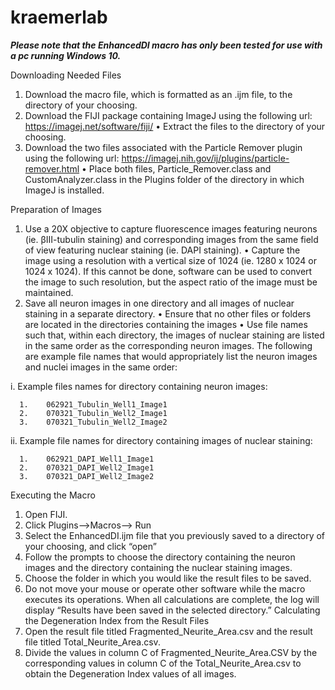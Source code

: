# kraemerlab
***Please note that the EnhancedDI macro has only been tested for use with a pc running Windows 10.***

Downloading Needed Files
1.	Download the macro file, which is formatted as an .ijm file, to the directory of your choosing.
2.	Download the FIJI package containing ImageJ using the following url: https://imagej.net/software/fiji/ 
      •	Extract the files to the directory of your choosing.
3.	Download the two files associated with the Particle Remover plugin using the following url: https://imagej.nih.gov/ij/plugins/particle-remover.html 
      •	Place both files, Particle_Remover.class and  CustomAnalyzer.class in the Plugins folder of the directory in which ImageJ is installed.
      
Preparation of Images
1.	Use a 20X objective to capture fluorescence images featuring neurons (ie. βIII-tubulin staining) and corresponding images from the same field of view featuring nuclear staining (ie. DAPI staining). 
      •	Capture the image using a resolution with a vertical size of 1024 (ie. 1280 x 1024 or 1024 x 1024). If this cannot be done, software can be used to convert the image to such resolution, but the aspect ratio of the image must be maintained.
2.	Save all neuron images in one directory and all images of nuclear staining in a separate directory.
      •	Ensure that no other files or folders are located in the directories containing the images
      •	Use file names such that, within each directory, the images of nuclear staining are listed in the same order as the corresponding neuron images. The following are example file names that would appropriately list the neuron images and nuclei images in the same order:
      
i.	Example files names for directory containing neuron images:

      1.	062921_Tubulin_Well1_Image1
      2.	070321_Tubulin_Well2_Image1
      3.	070321_Tubulin_Well2_Image2
      
ii.	Example file names for directory containing images of nuclear staining:

      1.	062921_DAPI_Well1_Image1
      2.	070321_DAPI_Well2_Image1
      3.	070321_DAPI_Well2_Image2

Executing the Macro
1.	Open FIJI. 
2.	Click Plugins-->Macros--> Run
3.	Select the EnhancedDI.ijm file that you previously saved to a directory of your choosing, and click “open”
4.	Follow the prompts to choose the directory containing the neuron images and the directory containing the nuclear staining images. 
5.	Choose the folder in which you would like the result files to be saved.
6.	Do not move your mouse or operate other software while the macro executes its operations. When all calculations are complete, the log will display “Results have been saved in the selected directory.”
Calculating the Degeneration Index from the Result Files
1.	Open the result file titled Fragmented_Neurite_Area.csv and the result file titled Total_Neurite_Area.csv.
2.	Divide the values in column C of Fragmented_Neurite_Area.CSV by the corresponding values in column C of the Total_Neurite_Area.csv to obtain the Degeneration Index values of all images.
